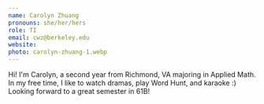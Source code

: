```yaml
---
name: Carolyn Zhuang
pronouns: she/her/hers
role: TI
email: cwz@berkeley.edu
website: 
photo: carolyn-zhuang-1.webp
---
```


Hi! I'm Carolyn, a second year from Richmond, VA majoring in Applied Math. In my free time, I like to watch dramas, play Word Hunt, and karaoke :) Looking forward to a great semester in 61B!